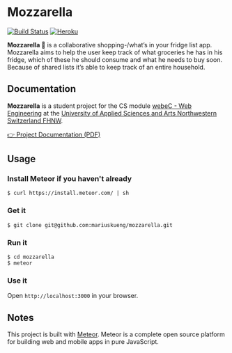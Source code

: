 # Mozzarella

[![Build Status](https://travis-ci.org/mariuskueng/mozzarella.svg?branch=master)](https://travis-ci.org/mariuskueng/mozzarella)
[![Heroku](https://heroku-badge.herokuapp.com/?app=mozzarella&style=flat)](https://mozzarella.herokuapp.com/)

**Mozzarella 🍕** is a collaborative shopping-/what’s in your fridge list app. Mozzarella aims to help the user keep track of what groceries he has
in his fridge, which of these he should consume and what he needs to buy soon. Because of shared lists it’s able to keep track of an entire household.

## Documentation
**Mozzarella** is a student project for the CS module [webeC - Web Engineering](http://www.fhnw.ch/technik/modul/9076370) at the [University of Applied Sciences and Arts Northwestern Switzerland FHNW](http://www.fhnw.ch/homepage?set_language=en).

[👉 Project Documentation (PDF)](https://github.com/mariuskueng/mozzarella/blob/master/documentation/publish/documentation.pdf)

## Usage

### Install Meteor if you haven't already

```
$ curl https://install.meteor.com/ | sh
```

### Get it

```
$ git clone git@github.com:mariuskueng/mozzarella.git
```

### Run it

```
$ cd mozzarella
$ meteor
```

### Use it

Open `http://localhost:3000` in your browser.

## Notes
This project is built with [Meteor](https://www.meteor.com). Meteor is a complete open source platform
for building web and mobile apps
in pure JavaScript.
